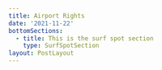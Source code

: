 ```yaml
---
title: Airport Rights
date: '2021-11-22'
bottomSections:
  - title: This is the surf spot section
    type: SurfSpotSection
layout: PostLayout
---
```

